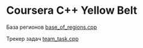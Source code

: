 # Coursera C++ Yellow Belt

База регионов [base_of_regions.cpp](https://www.coursera.org/learn/c-plus-plus-yellow/programming/9CX0j/baza-rieghionov)

Трекер задач [team_task.cpp](https://www.coursera.org/learn/c-plus-plus-yellow/programming/f9Art/triekier-zadach)

